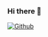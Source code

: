 ### Hi there 👋
[![Github](https://img.shields.io/badge/%E8%B5%9E%E5%8A%A9-%E7%88%B1%E5%8F%91%E7%94%B5-936BE5)](https://github.com/gzzzzzz-247)


